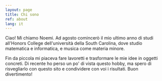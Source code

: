 ```yaml
---
layout: page
title: Chi sono
ref: about
lang: it
---
```

Ciao! Mi chiamo Noemi. Ad agosto comincerò il mio ultimo anno di studi all'Honors College dell'università della South Carolina, dove studio matematica e informatica, e musica come materia minore.

Fin da piccola mi piaceva fare lavoretti e trasformare le mie idee in oggetti concreti. Di recente ho perso un po' di vista questo hobby, ma spero di risvegliarlo con questo sito e condividere con voi i risultati. Buon divertimento!
